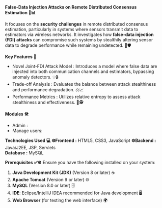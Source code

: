 **False-Data Injection Attacks on Remote Distributed Consensus Estimation 📡📊**

It focuses on the **security challenges** in remote distributed consensus estimation, particularly in systems where sensors transmit data to estimators via wireless networks. It investigates how **false-data injection (FDI) attacks** can compromise such systems by stealthily altering sensor data to degrade performance while remaining undetected. 🚨🛡️

**Key Features 🌟**
- Novel Joint-FDI Attack Model : Introduces a model where false data are injected into both communication channels and estimators, bypassing anomaly detectors. 💡🔒  
- Trade-off Analysis : Evaluates the balance between attack stealthiness and performance degradation. ⚖️📈  
- Performance Metrics : Utilizes relative entropy to assess attack stealthiness and effectiveness. 📐🕵️

**Modules 🛠️**
   - Admin :  
   - Manage users:

**Technologies Used 💻**
**🌐Frontend :** HTML5, CSS3, JavaScript
**⚙️Backend :** Java/J2EE, JSP, Servlets  
**Database :** MySQL

**Prerequisites ✅⚙️**
Ensure you have the following installed on your system:  
1. **Java Development Kit (JDK)** (Version 8 or later) ☕  
2. **Apache Tomcat** (Version 9 or later) 🌐  
3. **MySQL** (Version 8.0 or later) 🗄️  
4. **IDE**: Eclipse/IntelliJ IDEA recommended for Java development 🖥️  
5. **Web Browser** (for testing the web interface) 🌍
